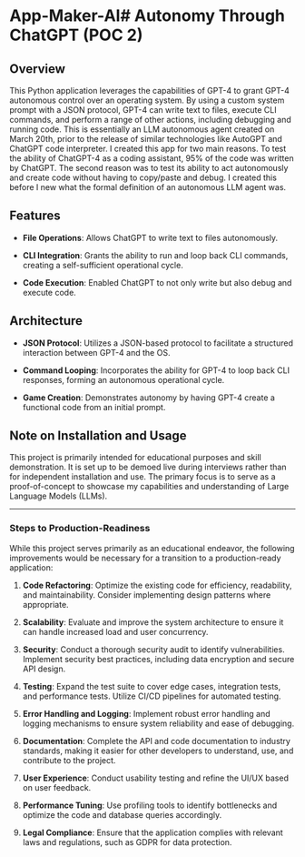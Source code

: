 # App-Maker-AI# Autonomy Through ChatGPT (POC 2)

## Overview

This Python application leverages the capabilities of GPT-4 to grant GPT-4 autonomous control over an operating system. By using a custom system prompt with a JSON protocol, GPT-4 can write text to files, execute CLI commands, and perform a range of other actions, including debugging and running code. This is essentially an LLM autonomous agent created on March 20th, prior to the release of similar technologies like AutoGPT and ChatGPT code interpreter. I created this app for two main reasons. To test the ability of ChatGPT-4 as a coding assistant, 95% of the code was written by ChatGPT. The second reason was to test its ability to act autonomously and create code without having to copy/paste and debug. I created this before I new what the formal definition of an autonomous LLM agent was.

## Features

- **File Operations**: Allows ChatGPT to write text to files autonomously.
  
- **CLI Integration**: Grants the ability to run and loop back CLI commands, creating a self-sufficient operational cycle.

- **Code Execution**: Enabled ChatGPT to not only write but also debug and execute code.

## Architecture

- **JSON Protocol**: Utilizes a JSON-based protocol to facilitate a structured interaction between GPT-4 and the OS.

- **Command Looping**: Incorporates the ability for GPT-4 to loop back CLI responses, forming an autonomous operational cycle.

- **Game Creation**: Demonstrates autonomy by having GPT-4 create a functional code from an initial prompt.

## Note on Installation and Usage

This project is primarily intended for educational purposes and skill demonstration. It is set up to be demoed live during interviews rather than for independent installation and use. The primary focus is to serve as a proof-of-concept to showcase my capabilities and understanding of Large Language Models (LLMs).

---

### Steps to Production-Readiness

While this project serves primarily as an educational endeavor, the following improvements would be necessary for a transition to a production-ready application:

1. **Code Refactoring**: Optimize the existing code for efficiency, readability, and maintainability. Consider implementing design patterns where appropriate.
  
2. **Scalability**: Evaluate and improve the system architecture to ensure it can handle increased load and user concurrency.
  
3. **Security**: Conduct a thorough security audit to identify vulnerabilities. Implement security best practices, including data encryption and secure API design.
  
4. **Testing**: Expand the test suite to cover edge cases, integration tests, and performance tests. Utilize CI/CD pipelines for automated testing.
  
5. **Error Handling and Logging**: Implement robust error handling and logging mechanisms to ensure system reliability and ease of debugging.
  
6. **Documentation**: Complete the API and code documentation to industry standards, making it easier for other developers to understand, use, and contribute to the project.
  
7. **User Experience**: Conduct usability testing and refine the UI/UX based on user feedback.
  
8. **Performance Tuning**: Use profiling tools to identify bottlenecks and optimize the code and database queries accordingly.
  
9. **Legal Compliance**: Ensure that the application complies with relevant laws and regulations, such as GDPR for data protection.

